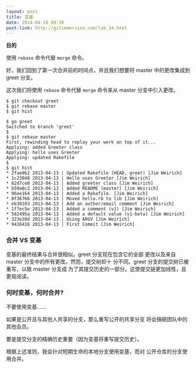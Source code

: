 ```yaml
---
layout: post
title: 变基
date: 2014-04-18 09:39
post-link: http://gitimmersion.com/lab_34.html
---
```


**目的**

使用 `rebase` 命令代替 `merge` 命令。

好，我们回到了第一次合并前的时间点，并且我们想要将
master 中的更改集成到 greet 分支。

这次我们将使用 `rebase` 命令代替 `merge` 命令来从
master 分支中引入更改。

```
$ git checkout greet
$ git rebase master
$ git hist
```

```
$ go greet
Switched to branch 'greet'
$
$ git rebase master
First, rewinding head to replay your work on top of it...
Applying: added Greeter class
Applying: hello uses Greeter
Applying: updated Rakefile
$
$ git hist
* 2fae0b2 2013-04-13 | Updated Rakefile (HEAD, greet) [Jim Weirich]
* 1c23048 2013-04-13 | Hello uses Greeter [Jim Weirich]
* 62d7ce0 2013-04-13 | Added greeter class [Jim Weirich]
* b59a8c2 2013-04-13 | Added README (master) [Jim Weirich]
* 96ee164 2013-04-13 | Added a Rakefile. [Jim Weirich]
* 0f36766 2013-04-13 | Moved hello.rb to lib [Jim Weirich]
* eb30103 2013-04-13 | Add an author/email comment [Jim Weirich]
* 1f7ec5e 2013-04-13 | Added a comment (v1) [Jim Weirich]
* 582495a 2013-04-13 | Added a default value (v1-beta) [Jim Weirich]
* 323e28d 2013-04-13 | Using ARGV [Jim Weirich]
* 9416416 2013-04-13 | First Commit [Jim Weirich]
```

### 合并 VS 变基

变基的最终结果与合并很相似。greet 分支现在包含它的全部
更改以及来自 master 分支中的所有更改。然而，提交树却十
分不同。greet 分支的提交树已被重写，以致 master 分支成
为了其提交历史的一部分。这使提交链更加线性，且更易阅读。

### 何时变基，何时合并?

不要使用变基……

如果是公开且与其他人共享的分支，那么重写公开的共享分支
将会搞砸团队中的其他会员。

要是提交分支的精确历史重要（因为变基将重写提交历史）。

根据上述准则，我会针对短期生命的本地分支使用变基，而对
公开仓库的分支使用合并。
